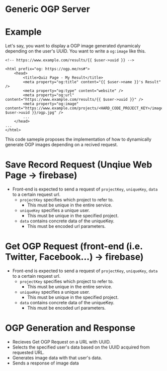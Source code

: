 # Generic OGP Server

# Example

Let's say, you want to display a OGP image generated dynamicaly depending on the user's UUID.
You want to write a `og:image` like this.

```
<!-- https://www.example.com/results/{{ $user->uuid }} -->

<html prefix="og: https://ogp.me/ns#">
    <head>
        <title>Quiz Page - My Result</title>
        <meta property="og:title" content="{{ $user->name }}'s Result" />
        <meta property="og:type" content="website" />
        <meta property="og:url" content="https://www.example.com/results/{{ $user->uuid }}" />
        <meta property="og:image" content="https://www.example.com/projects/<HARD_CODE_PROJECT_KEY>/images/{{ $user->uuid }}/ogp.jpg" />
        ...
    </head>
...
</html>

```

This code sameple proposes the implementation of how to dynamically generate OGP images depending on a recived request.

# Save Record Request (Unqiue Web Page → firebase)

- Front-end is expected to send a request of `projectKey`, `uniqueKey`, `data` to a certain request url.
  - `projectKey` specifies which project to refer to.
    - This must be unique in the entire service.
  - `uniqueKey` specifies a unique user.
    - This must be unique in the specified project.
  - `data` contains concrete data of the uniqueKey.
    - This must be encoded url parameters.

# Get OGP Request (front-end (i.e. Twitter, Facebook...) → firebase)

- Front-end is expected to send a request of `projectKey`, `uniqueKey`, `data` to a certain request url.
  - `projectKey` specifies which project to refer to.
    - This must be unique in the entire service.
  - `uniqueKey` specifies a unique user.
    - This must be unique in the specified project.
  - `data` contains concrete data of the uniqueKey.
    - This must be encoded url parameters.

# OGP Generation and Response

- Recieves Get OGP Request on a URL with UUID.
- Selects the specified user's data based on the UUID acquired from requested URL.
- Generates image data with that user's data.
- Sends a response of image data
